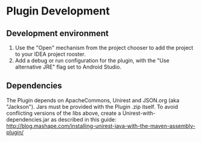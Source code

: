 # Plugin Development

## Development environment

1. Use the "Open" mechanism from the project chooser to add the project to your IDEA project rooster.
2. Add a debug or run configuration for the plugin, with the "Use alternative JRE" flag set to Android Studio.


## Dependencies

The Plugin depends on ApacheCommons, Unirest and JSON.org (aka "Jackson"). Jars must be provided with the Plugin .zip itself. To avoid conflicting versions of the libs above, create a Unirest-with-dependencies.jar as described in this guide: http://blog.mashape.com/installing-unirest-java-with-the-maven-assembly-plugin/
